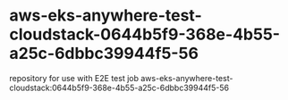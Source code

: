 # aws-eks-anywhere-test-cloudstack-0644b5f9-368e-4b55-a25c-6dbbc39944f5-56
repository for use with E2E test job aws-eks-anywhere-test-cloudstack:0644b5f9-368e-4b55-a25c-6dbbc39944f5-56
